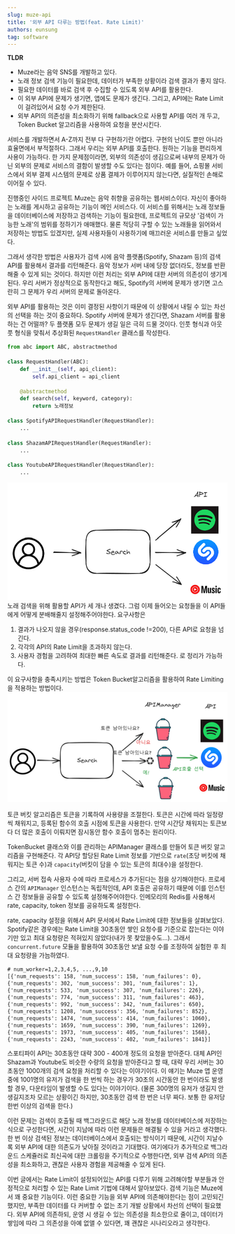 ```yaml
---
slug: muze-api
title: '외부 API 다루는 방법(feat. Rate Limit)'
authors: eunsung
tag: software
---
```


**TLDR**
- Muze라는 음악 SNS를 개발하고 있다.
- 노래 정보 검색 기능이 필요한데, 데이터가 부족한 상황이라 검색 결과가 좋지 않다.
- 필요한 데이터를 바로 검색 후 수집할 수 있도록 외부 API를 활용한다.
- 이 외부 API에 문제가 생기면, 앱에도 문제가 생긴다. 그리고, API에는 Rate Limit이 걸려있어서 요청 수가 제한된다.
- 외부 API의 의존성을 최소화하기 위해 fallback으로 사용할 API를 여러 개 두고, Token Bucket 알고리즘을 사용하여 요청을 분산시킨다.

서비스를 개발하면서 A-Z까지 전부 다 구현하기란 어렵다. 구현의 난이도 뿐만 아니라 효율면에서 부적절하다. 그래서 우리는 외부 API를 호출한다. 원하는 기능을 편리하게 사용이 가능하다. 한 가지 문제점이라면, 외부의 의존성이 생김으로써 내부의 문제가 아닌 외부의 문제로 서비스의 결함이 발생할 수도 있다는 점이다.  예를 들어, 쇼핑몰 서비스에서 외부 결제 시스템의 문제로 상품 결제가 이루어지지 않는다면, 실질적인 손해로 이어질 수 있다.

진행중인 사이드 프로젝트 Muze는 음악 취향을 공유하는 웹서비스이다. 자신이 좋아하는 노래를 게시하고 공유하는 기능이 메인 서비스다. 이 서비스를 위해서는 노래 정보들을 데이터베이스에 저장하고 검색하는 기능이 필요한데, 프로젝트의 규모상 '검색이 가능한 노래'의 범위를 정하기가 애매했다. 물론 적당히 구할 수 있는 노래들을 읽어와서 저장하는 방법도 있겠지만, 실제 사용자들이 사용하기에 매끄러운 서비스를 만들고 싶었다.

그래서 생각한 방법은 사용자가 검색 시에 음악 플랫폼(Spotify, Shazam 등)의 검색 API를 활용해서 결과를 리턴해준다. 음악 정보가 서버 내에 당장 없더라도, 정보를 반환해줄 수 있게 되는 것이다. 하지만 이런 처리는 외부 API에 대한 서버의 의존성이 생기게 된다. 우리 서버가 정상적으로 동작한다고 해도, Spotify의 서버에 문제가 생기면 고스란히 그 문제가 우리 서버의 문제로 돌아온다.

외부 API를 활용하는 것은 이미 결정된 사항이기 때문에 이 상황에서 내릴 수 있는 차선의 선택을 하는 것이 중요하다. Spotify 서버에 문제가 생긴다면, Shazam 서버를 활용하는 건 어떨까? 두 플랫폼 모두 문제가 생길 일은 극히 드물 것이다. 인풋 형식과 아웃풋 형식을 맞춰서 추상화된 `RequestHandler` 클래스를 작성한다.

```python
from abc import ABC, abstractmethod

class RequestHandler(ABC):
	def __init__(self, api_client):
		self.api_client = api_client

	@abstractmethod
	def search(self, keyword, category):
		return 노래정보

class SpotifyAPIRequestHandler(RequestHandler):
	...

class ShazamAPIRequestHandler(RequestHandler):
	...

class YoutubeAPIRequestHandler(RequestHandler):
	...
```

![노래 검색을 위해 활용할 API가 세 개나 생겼다.](muze-api.png)
노래 검색을 위해 활용할 API가 세 개나 생겼다.
그럼 이제 들어오는 요청들을 이 API들에게 어떻게 분배해줄지 설정해주어야한다. 요구사항은 
1. 결과가 나오지 않을 경우(response.status_code !=200), 다른 API로 요청을 넘긴다.
2. 각각의 API의 Rate Limit을 초과하지 않는다.
3. 사용자 경험을 고려하여 최대한 빠른 속도로 결과를 리턴해준다.
로 정리가 가능하다.

이 요구사항을 충족시키는 방법은 Token Bucket알고리즘을 활용하여 Rate Limiting을 적용하는 방법이다.
![TokenBucketAlgorithm.png](TokenBucketAlgorithm.png)

토큰 버킷 알고리즘은 토큰을 기록하여 사용량을 조절한다. 토큰은 시간에 따라 일정량씩 채워지고, 등록된 함수의 호출 시점에 토큰을 사용한다. 만약 시간당 채워지는 토큰보다 더 많은 호출이 이뤄지면 잠시동안 함수 호출이 멈추는 원리이다.

TokenBucket 클래스와 이를 관리하는 APIManager 클래스를 만들어 토큰 버킷 알고리즘을 구현해준다. 각 API당 할당된 Rate Limit 정보를 기반으로 `rate`(초당 버킷에 채워지는 토큰 수)과 `capacity`(버킷이 담을 수 있는 토큰의 최대수)을 설정한다. 

그리고, 서버 접속 사용자 수에 따라 프로세스가 추가된다는 점을 상기해야한다. 프로세스 간의 `APIManager` 인스턴스는 독립적인데, API 호출은 공유하기 때문에 이를 인스턴스 간 정보들을 공유할 수 있도록 설정해주어야한다. 인메모리의 Redis를 사용해서 rate, capacity, token 정보를 공유하도록 설정한다.

rate, capacity 설정을 위해서 API 문서에서 Rate Limit에 대한 정보들을 살펴보았다. Spotify같은 경우에는 Rate Limit을 30초동안 쌓인 요청수를 기준으로 잡는다는 이야기만 있고 최대 요청량은 적혀있지 않았다(내가 못 찾았을수도...). 그래서 `concurrent.future` 모듈을 활용하여 30초동안 보낼 요청 수를 조정하여 실험한 후 최대 요청량을 가늠하였다.

```
# num_worker=1,2,3,4,5, ...,9,10
[{'num_requests': 158, 'num_success': 158, 'num_failures': 0}, {'num_requests': 302, 'num_success': 301, 'num_failures': 1}, {'num_requests': 533, 'num_success': 307, 'num_failures': 226}, {'num_requests': 774, 'num_success': 311, 'num_failures': 463}, {'num_requests': 992, 'num_success': 342, 'num_failures': 650}, {'num_requests': 1208, 'num_success': 356, 'num_failures': 852}, {'num_requests': 1474, 'num_success': 414, 'num_failures': 1060}, {'num_requests': 1659, 'num_success': 390, 'num_failures': 1269}, {'num_requests': 1973, 'num_success': 405, 'num_failures': 1568}, {'num_requests': 2243, 'num_success': 402, 'num_failures': 1841}]
```

스포티파이 API는 30초동안 대략 300 - 400개 정도의 요청을 받아준다. 대체 API인 Shazam과 Youtube도 비슷한 수량의 요청을 받아준다고 할 때, 대략 우리 서버는 30초동안 1000개의 검색 요청을 처리할 수 있다는 이야기이다.
이 얘기는 Muze 앱 운영 중에 1001명의 유저가 검색을 한 번씩 하는 경우가 30초의 시간동안 한 번이라도 발생할 경우, 다운타임이 발생할 수도 있다는 이야기이다. (물론 300명의 유저가 생길지 안 생길지조차 모르는 상황이긴 하지만, 30초동안 검색 한 번은 너무 짜다. 보통 한 유저당 한번 이상의 검색을 한다.) 

이런 문제는 검색이 호출될 때 백그라운드로 해당 노래 정보를 데이터베이스에 저장하는 식으로 구성한다면, 시간이 지남에 따라 이런 문제들은 해결될 수 있을 거라고 생각했다. 한 번 이상 검색된 정보는 데이터베이스에서 호출되는 방식이기 때문에, 시간이 지날수록 외부 API에 대한 의존도가 낮아질 것이라고 기대했다. 여기에다가 추가적으로 백그라운드 스케쥴러로 최신곡에 대한 크롤링을 주기적으로 수행한다면, 외부 검색 API의 의존성을 최소화하고, 괜찮은 사용자 경험을 제공해줄 수 있게 된다.

이번 글에서는 Rate Limit이 설정되어있는 API를 다루기 위해 고려해야할 부분들과 안정적으로 처리할 수 있는 Rate Limit 기법에 대해서 알아보았다. 검색 기능은 Muze에서 꽤 중요한 기능이다. 이런 중요한 기능을 외부 API에 의존해야한다는 점이 고민되긴 했지만, 부족한 데이터를 다 커버할 수 없는 초기 개발 상황에서 차선의 선택이 필요했다. 외부 API에 의존하되, 운영 시 생길 수 있는 의존성을 최소한으로 줄이고, 데이터가 쌓임에 따라 그 의존성을 아예 없앨 수 있다면, 꽤 괜찮은 시나리오라고 생각한다. 

